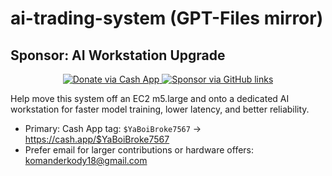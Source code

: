 # ai-trading-system (GPT-Files mirror)

## Sponsor: AI Workstation Upgrade

<div align="center">

<a href="https://cash.app/$YaBoiBroke7567" target="_blank">
  <img src="https://img.shields.io/badge/Cash%20App-%24YaBoiBroke7567-00C244?style=for-the-badge" alt="Donate via Cash App" />
</a>
<a href="https://github.com/Kman182401/ai-trading-system#sponsor-ai-workstation-upgrade" target="_blank">
  <img src="https://img.shields.io/badge/Sponsor-AI%20Workstation%20Upgrade-ff69b4?style=for-the-badge&logo=github" alt="Sponsor via GitHub links" />
</a>

</div>

Help move this system off an EC2 m5.large and onto a dedicated AI workstation for faster model training, lower latency, and better reliability.

- Primary: Cash App tag: `$YaBoiBroke7567` → https://cash.app/$YaBoiBroke7567
- Prefer email for larger contributions or hardware offers: komanderkody18@gmail.com
